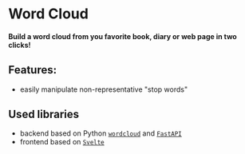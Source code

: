 # Word Cloud

#### Build a word cloud from you favorite book, diary or web page in two clicks!

Features:
-
- easily manipulate non-representative "stop words"


Used libraries
-
- backend based on Python [`wordcloud`](https://github.com/amueller/word_cloud) and [`FastAPI`](https://fastapi.tiangolo.com)
- frontend based on [`Svelte`](https://svelte.dev)
